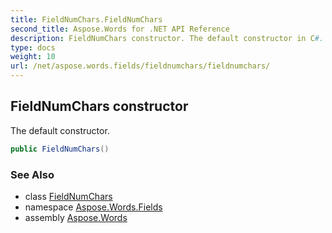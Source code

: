 ```yaml
---
title: FieldNumChars.FieldNumChars
second_title: Aspose.Words for .NET API Reference
description: FieldNumChars constructor. The default constructor in C#.
type: docs
weight: 10
url: /net/aspose.words.fields/fieldnumchars/fieldnumchars/
---
```

## FieldNumChars constructor

The default constructor.

```csharp
public FieldNumChars()
```

### See Also

* class [FieldNumChars](../)
* namespace [Aspose.Words.Fields](../../fieldnumchars/)
* assembly [Aspose.Words](../../../)
